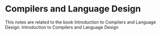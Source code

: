 # Compilers and Language Design
This notes are related to the book Introduction to Compilers and Language Design.  Introduction to Compilers and Language Design 
